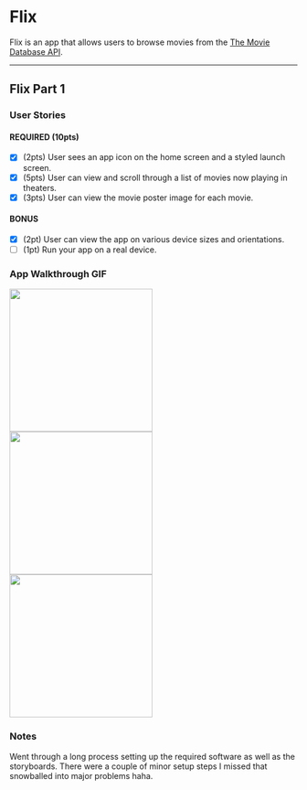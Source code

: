 # Flix

Flix is an app that allows users to browse movies from the [The Movie Database API](http://docs.themoviedb.apiary.io/#).

---

## Flix Part 1

### User Stories

#### REQUIRED (10pts)
- [x] (2pts) User sees an app icon on the home screen and a styled launch screen.
- [x] (5pts) User can view and scroll through a list of movies now playing in theaters.
- [x] (3pts) User can view the movie poster image for each movie.

#### BONUS
- [x] (2pt) User can view the app on various device sizes and orientations.
- [ ] (1pt) Run your app on a real device.

### App Walkthrough GIF

<img src="https://i.imgur.com/y5d0kB9.gif" width=250><br>
<img src="https://i.imgur.com/8FTJx5r.gif" width=250><br>
<img src="https://i.imgur.com/rQTM9Mp.gif" width=250><br>

### Notes
Went through a long process setting up the required software as well as the storyboards. There were a couple of minor setup steps I missed that snowballed into major problems haha.
